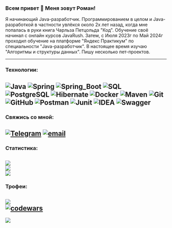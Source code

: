 ### Всем привет 👋 Меня зовут Роман!
Я начинающий Java-разработчик. Программированием в целом и Java-разработкой в частности увлёкся около 2х лет назад, 
когда мне попалась в руки книга Чарльза Петцольда "Код". Обучение своё начинал с онлайн курсов JavaRush. Затем, 
с Июля 2023г по Май 2024г проходил обучение на платформе "Яндекс Практикум" по специальности "Java-разработчик". 
В настоящее время изучаю "Алгоритмы и структуры данных". Пишу несколько пет-проектов.

---
### Технологии:  
![Java](https://img.shields.io/badge/java-%23ED8B00.svg?style=for-the-badge&logo=openjdk&logoColor=white)
![Spring](https://img.shields.io/badge/-Spring-6AAD3D?style=for-the-badge&logo=spring&logoColor=FFFFFF)
![Spring_Boot](https://img.shields.io/badge/-Spring_Boot-6AAD3D?style=for-the-badge&logo=springboot&logoColor=FFFFFF)
![SQL](https://img.shields.io/badge/-SQL-F29111?style=for-the-badge&logo=sql&logoColor=FFFFFF)
![PostgreSQL](https://img.shields.io/badge/-postgresql-31648C?style=for-the-badge&logo=postgresql&logoColor=FFFFFF)
![Hibernate](https://img.shields.io/badge/-Hibernate-59666C?style=for-the-badge&logo=hibernate&logoColor=FFFFFF)
![Docker](https://img.shields.io/badge/-Docker-27519C?style=for-the-badge&logo=docker&logoColor=FFFFFF)
![Maven](https://img.shields.io/badge/-Maven-D22127?style=for-the-badge&logo=apache&logoColor=FFFFFF)
![Git](https://img.shields.io/badge/git-%23F05033.svg?style=for-the-badge&logo=git&logoColor=white)
![GitHub](https://img.shields.io/badge/github-%23121011.svg?style=for-the-badge&logo=github&logoColor=white)
![Postman](https://img.shields.io/badge/Postman-FF6C37?style=for-the-badge&logo=postman&logoColor=white)
![Junit](https://img.shields.io/badge/Junit5-25A162?style=for-the-badge&logo=junit5&logoColor=white)
![IDEA](https://img.shields.io/badge/IntelliJ_IDEA-000000.svg?style=for-the-badge&logo=intellij-idea&logoColor=white)
![Swagger](https://img.shields.io/badge/-Swagger-%23Clojure?style=for-the-badge&logo=swagger&logoColor=white)
---
### Свяжись со мной:
[![Telegram](https://img.shields.io/badge/-Telegram-28A8EA?style=for-the-badge&logo=telegram&logoColor=FFFFFF)](https://t.me/Mithrilin)
[![email](https://img.shields.io/badge/Email-yellow?style=for-the-badge&logo=maildotru&logoColor=FFFFFF)](mailto:romanukyan@gmail.com)
---
### Статистика:
![](https://github-readme-stats.vercel.app/api?username=Mithrilin&theme=shadow_blue&show_icons=true&include_all_commits=true&count_private=true)<br/>
![](https://github-readme-streak-stats.herokuapp.com/?user=Mithrilin&theme=shadow_blue&hide_border=false)<br/>
![](https://github-readme-stats.vercel.app/api/top-langs/?username=Mithrilin&theme=shadow_blue&hide_border=false&include_all_commits=true&count_private=false&layout=compact)
---
### Трофеи:
![](https://github-profile-trophy.vercel.app/?username=Mithrilin&theme=gruvbox&no-frame=false&no-bg=false&margin-w=4)  
[![codewars](https://www.codewars.com/users/Mithrilin/badges/large)](https://www.codewars.com/users/Mithrilin)  
---
![](https://visitcount.itsvg.in/api?id=Mithrilin&icon=0&color=2)